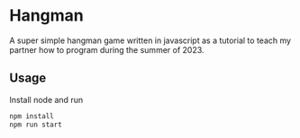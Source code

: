 # Hangman

A super simple hangman game written in javascript as a tutorial to teach my partner how to program during the summer of 2023.

## Usage

Install node and run

```sh
npm install
npm run start
```
